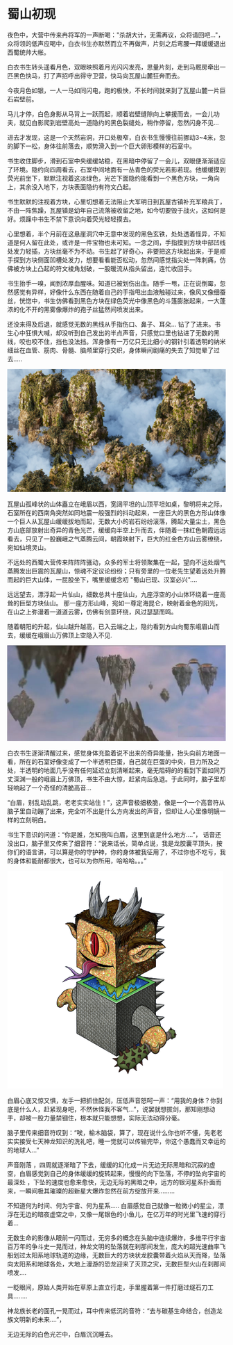 # 蜀山初现

夜色中，大营中传来冉将军的一声断喝："杀胡大计，无需再议，众将请回吧..."，众将领的低声应喝中，白衣书生亦默然而立不再做声，片刻之后弯腰一拜缓缓退出西蜀统帅大帐。

白衣书生转头遥看月色，双眼映照着月光闪闪发亮，思量片刻，走到马厩房牵出一匹黑色快马，打了声招呼出得守卫营，快马向瓦屋山麓狂奔而去。

今夜月色如银，一人一马如同闪电，跑的极快，不长时间就来到了瓦屋山麓一片巨石岩壁前。

马儿才停，白色身影从马背上一跃而起，顺着岩壁缝隙向上攀援而去，一会儿功夫，就见白影爬到岩壁高处一道隐约的黑色裂缝处，稍作停留，忽然闪身不见...

进去才发现，这是一个天然岩洞，开口处极窄，白衣书生慢慢往前挪动3\~4米，忽的脚下一松，身体往前落去，顺势滑入到一个巨大卵形模样的石室中。

书生收住脚步，滑到石室中央缓缓站稳，在黑暗中停留了一会儿，双眼便渐渐适应了环境。隐约向四周看去，石室中间地面有一丛青色的荧光若影若现。他缓缓摸到荧光前坐下，默默注视着这淡绿色，光芒下面隐约能看到一个黑色方块，一角向上，其余没入地下，方块表面隐约有符文凸起。

书生默默的注视着方块，心里切想着无法阻止大军明日到瓦屋古镇补充军粮兵丁，不由一阵焦躁，瓦屋镇是幼年自己流落被收留之地，如今切要毁于战火，这如何是好。烦躁中书生不禁下意识向着荧光轻轻摸去。

心里想着，半个月前在这悬崖洞穴中无意中发现的黑色玄铁，处处透着怪异，不知道是何人留在此处，或许是一件宝物也未可知。一念之间，手指摸到方块中部凹线处发力轻插，方块丝毫不为不动。书生起了好奇心，非要把这方块起出来，于是顺手探到方块侧面凹槽处发力，想要看看能否松动，忽然间感觉指尖处一阵刺痛，仿佛被方块上凸起的符文棱角划破，一股暖流从指头留出，连忙收回手。

书生抬手一嗅，闻到浓厚血腥味。知道已被划伤出血。随手一甩，正在说倒霉，忽然感觉有异样，好像什么东西在随着自己的手指甩出血液触碰过来，像风又像细蚕丝，恍惚中，书生仿佛看到黑色方块在绿色荧光中像黑色的斗篷膨胀起来，一大蓬浓的化不开的黑雾像爆炸的孢子丝猛然间喷发出来。

还没来得及后退，就感觉无数的黑线从手指伤口、鼻子、耳朵... 钻了了进来。书生心中狂惧大喊，却没听到自己发出的半点声音，只感觉口里也钻进了无数的黑线，咬也咬不住，挡也没法挡。浑身像有一万亿只无比细小的钢针引着透明的纳米细丝在血管、筋肉、骨髓、脑颅里穿行交织，身体瞬间剧痛的失去了知觉晕了过去.....

![](../.gitbook/assets/仙山.jpeg)

瓦屋山孤峰状的山体矗立在峨眉以西，宽阔平坦的山顶平坦如桌，黎明将来之际，石室所在的西南角突然如同地震一般强烈的抖动起来，一座巨大的黑色方形山体像一个巨人从瓦屋山缓缓拔地而起，无数大小的岩石纷纷滚落，腾起大量尘土，黑色方山底部放射出奇异的青色光芒，缓缓向半空上升而去，伴随着一抹红色朝霞远远看去，只见了一股巍峨之气蒸腾云间，朝霞映射下，巨大的红金色方山云雾缭绕，宛如仙境灵山。

不远处的西蜀大营传来阵阵阵骚动，众多的军士将领聚集在一起，望向不远处烟气蒸腾发出巨震的瓦屋山，惊魂不定议论纷纷；只有旁里的一位老先生望着远处升腾而起的巨大山体，一屁股坐下，嘴里缓缓念叨 "蜀山已现、汉室必兴"....

远远望去，漂浮起一片仙山，细数总共十座仙山，九座浮空的小山体环绕着一座高耸的巨型方块仙山。 那一座方形山峰，宛如一尊定海昆仑，映射着金色的阳光，在山之上弥漫着一道道云雾，仿佛有剑意环绕，风过瑟瑟而鸣。

随着朝阳的升起，仙山越升越高，已入云端之上，隐约看到方山向蜀东峨眉山而去，缓缓在峨眉山万佛顶上空隐入不见.

![蜀山浮空造，落地蜀山崩                                    ](../.gitbook/assets/1000.jpeg)

白衣书生逐渐清醒过来，感觉身体充盈着说不出来的奇异能量，抬头向前方地面一看，所在的石室好像变成了一个半透明巨蛋，自己就在巨蛋的中央，目力所及之处，半透明的地面几乎没有任何延迟立刻清晰起来，毫无阻碍的的看到下面如同万丈深渊一般的峨眉上万佛顶，书生不由大惊，赶紧向后急退。于此同时，脑子里却轻响起了一个奇怪的清脆高音...



“白眉，别乱动乱跳，老老实实站住！”，这声音极细极脆，像是一个一个高音符从脑子里自动蹦了出来，完全听不出是什么方向发出的声音，但却让人心里像明镜一样的立刻明白。

书生下意识的问道：“你是誰，怎知我叫白眉，这里到底是什么地方....”， 话音还没出口，脑子里又传来了细音符：“说来话长，简单点说，我是龙胶囊平顶头，按你们的语言讲，可以算是你的守护神，你的身体被我征用了，不过你也不吃亏，我的身体和能耐都很大，也可以为你所用，哈哈哈。。。”

![ 蜀山DC-平顶头](../.gitbook/assets/1.png)

白眉心底又惊又惧，左手一把抓住配剑，压低声音怒呵一声：“用我的身体？你到底是什么人，赶紧现身吧，不然休怪我不客气...”，说罢就想拔剑，那知刚想动手，却被一股力量禁锢住，根本就只能想想，实际无法动得分毫。

脑子里传来细音符叹到：“唉，榆木脑袋，算了，现在说什么你也听不懂，先老老实实接受七天神龙知识的洗礼吧，睡一觉就可以传输完毕，你这个愚蠢而又幸运的的地球人...”

声音刚落 ，四周就逐渐暗了下去，缓缓的幻化成一片无边无际黑暗和沉寂的虚空，白眉感觉到自己的身体缓缓的旋转起来，慢慢的向下坠落，不停的坠向宇宙的最深处 ，下坠的速度也愈来愈快，无边无际的黑暗之中，远方的银河星系扑面而来，一瞬间极其璀璨的超新星大爆炸忽然在前方绽放开来.........

不知道何为时间、何为宇宙、何为星系..... 白眉感觉自己就像一粒微小的星尘，漂浮在无边的暗夜虚空之中，又像一尾银色的小鱼儿，在亿万年的时光里飞速的穿行着...

无数生命的影像从眼前一闪而过，无穷多的概念在头脑中连续爆炸，多维平行宇宙百万年的争斗史一晃而过，神龙文明的坠落就在刹那间发生，庞大的超光速曲率飞船划过太阳系地球轨道的边缘，无数巨大的方块状龙胶囊带着火焰从天而降，坠落向太阳系和地球各处，大地上漫游的恐龙迎来了灭顶之灾，无数巨型火山在刹那间喷发....&#x20;

一眨眼间，原始人类开始在草原上直立行走，手里握着第一件打磨过燧石刀工具........

神龙族长老的面孔一晃而过，耳中传来低沉的音符：“去与碳基生命结合，创造龙族文明新的未来....”，

无边无际的白色光芒中，白眉沉沉睡去。
